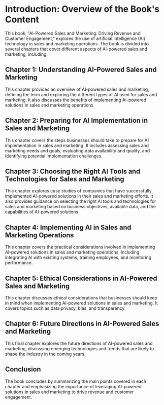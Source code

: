 Introduction: Overview of the Book's Content
============================================

This book, "AI-Powered Sales and Marketing: Driving Revenue and Customer Engagement," explores the use of artificial intelligence (AI) technology in sales and marketing operations. The book is divided into several chapters that cover different aspects of AI-powered sales and marketing, including:

Chapter 1: Understanding AI-Powered Sales and Marketing
-------------------------------------------------------

This chapter provides an overview of AI-powered sales and marketing, defining the term and exploring the different types of AI used for sales and marketing. It also discusses the benefits of implementing AI-powered solutions in sales and marketing operations.

Chapter 2: Preparing for AI Implementation in Sales and Marketing
-----------------------------------------------------------------

This chapter covers the steps businesses should take to prepare for AI implementation in sales and marketing. It includes assessing sales and marketing needs and goals, evaluating data availability and quality, and identifying potential implementation challenges.

Chapter 3: Choosing the Right AI Tools and Technologies for Sales and Marketing
-------------------------------------------------------------------------------

This chapter explores case studies of companies that have successfully implemented AI-powered solutions in their sales and marketing efforts. It also provides guidance on selecting the right AI tools and technologies for sales and marketing based on business objectives, available data, and the capabilities of AI-powered solutions.

Chapter 4: Implementing AI in Sales and Marketing Operations
------------------------------------------------------------

This chapter covers the practical considerations involved in implementing AI-powered solutions in sales and marketing operations, including integrating AI with existing systems, training employees, and monitoring performance.

Chapter 5: Ethical Considerations in AI-Powered Sales and Marketing
-------------------------------------------------------------------

This chapter discusses ethical considerations that businesses should keep in mind when implementing AI-powered solutions in sales and marketing. It covers topics such as data privacy, bias, and transparency.

Chapter 6: Future Directions in AI-Powered Sales and Marketing
--------------------------------------------------------------

This final chapter explores the future directions of AI-powered sales and marketing, discussing emerging technologies and trends that are likely to shape the industry in the coming years.

Conclusion
----------

The book concludes by summarizing the main points covered in each chapter and emphasizing the importance of leveraging AI-powered solutions in sales and marketing to drive revenue and customer engagement.
